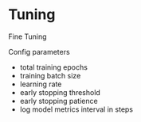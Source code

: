 # Tuning

Fine Tuning



Config parameters

* total training epochs
* training batch size
* learning rate
* early stopping threshold
* early stopping patience
* log model metrics interval in steps
